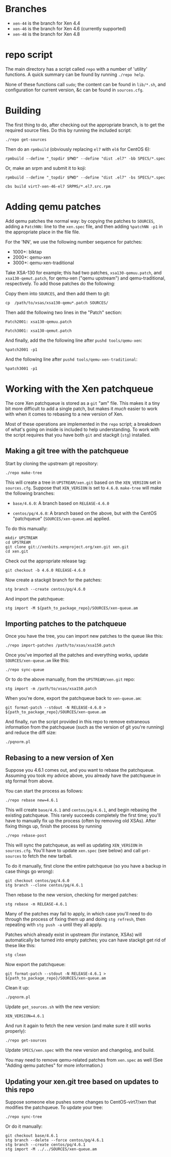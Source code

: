# Branches

 - `xen-44` is the branch for Xen 4.4
 - `xen-46` is the branch for Xen 4.6 (currently supported)
 - `xen-48` is the branch for Xen 4.8

# repo script

The main directory has a script called `repo` with a number of
'utility' functions.  A quick summary can be found by running `./repo
help`.

None of these functions call `sudo`; the content
can be found in `lib/*.sh`, and configuration for current version, &c can
be found in `sources.cfg`.

# Building

The first thing to do, after checking out the appropriate branch, is
to get the required source files.  Do this by running the included
script:

    ./repo get-sources

Then do an `rpmbuild` (obviously replacing `el7` with `el6` for CentOS 6):

    rpmbuild --define "_topdir $PWD" --define "dist .el7" -bb SPECS/*.spec

Or, make an srpm and submit it to koji:

    rpmbuild --define "_topdir $PWD" --define "dist .el7" -bs SPECS/*.spec

    cbs build virt7-xen-46-el7 SRPMS/*.el7.src.rpm

# Adding qemu patches

Add qemu patches the normal way: by copying the patches to `SOURCES`,
adding a `PatchNN:` line to the `xen.spec` file, and then adding
`%patchNN -p1` in the appropriate place in the file file.

For the 'NN', we use the following number sequence for patches:
* 1000+: blktap
* 2000+: qemu-xen
* 3000+: qemu-xen-traditional

Take XSA-130 for example; this had two patches, `xsa130-qemuu.patch`,
and `xsa130-qemut.patch`, for qemu-xen ("qemu upstream") and
qemu-traditional, respectively.  To add those patches do the
following:

Copy them into `SOURCES`, and then add them to git:

    cp  /path/to/xsas/xsa130-qemu*.patch SOURCES/

Then add the following two lines in the "Patch" section:

    Patch2001: xsa130-qemuu.patch

    Patch3001: xsa130-qemut.patch

And finally, add the the following line after `pushd tools/qemu-xen`:

    %patch2001 -p1

And the following line after `pushd tools/qemu-xen-traditional`:

    %patch3001 -p1

# Working with the Xen patchqueue

The core Xen patchqueue is stored as a `git` "am" file.  This makes it a
tiny bit more difficult to add a single patch, but makes it *much*
easier to work with when it comes to rebasing to a new version of Xen.

Most of these operations are implemented in the `repo` script; a
breakdown of what's going on inside is included to help understanding.
To work with the script requires that you have both `git` and stackgit
(`stg`) installed.

## Making a git tree with the patchqueue

Start by cloning the upstream git repository:

    ./repo make-tree

This will create a tree in `UPSTREAM/xen.git` based on the
`XEN_VERSION` set in `sources.cfg`.  Suppose that `XEN_VERSION` is set
to `4.6.0`. `make-tree` will make the following branches:

 - `base/4.6.0`: A branch based on `RELEASE-4.6.0`

 - `centos/pq/4.6.0`: A branch based on the above, but with the
   CentOS "patchqueue" (`SOURCES/xen-queue.am`) applied.

To do this manually:

    mkdir UPSTREAM
    cd UPSTREAM
    git clone git://xenbits.xenproject.org/xen.git xen.git
    cd xen.git

Check out the appropriate release tag:

    git checkout -b 4.6.0 RELEASE-4.6.0

Now create a stackgit branch for the patches:

    stg branch --create centos/pq/4.6.0

And import the patchqueue:

    stg import -M ${path_to_package_repo}/SOURCES/xen-queue.am

## Importing patches to the patchqueue

Once you have the tree, you can import new patches to the queue like this:

    ./repo import-patches /path/to/xsas/xsa150.patch

Once you've imported all the patches and everything works, update
`SOURCES/xen-queue.am` like this:

    ./repo sync-queue

Or to do the above manually, from the `UPSTREAM/xen.git` repo:

    stg import -m /path/to/xsas/xsa150.patch

When you're done, export the patchqueue back to `xen-queue.am`:

    git format-patch --stdout -N RELEASE-4.6.0 > ${path_to_package_repo}/SOURCES/xen-queue.am

And finally, run the script provided in this repo to remove extraneous
information from the patchqueue (such as the version of git you're
running) and reduce the diff size:

    ./pqnorm.pl


## Rebasing to a new version of Xen

Suppose you 4.6.1 comes out, and you want to rebase the patchqueue.
Assuming you took my advice above, you already have the patchqueue in
stg format from above.

You can start the process as follows:

    ./repo rebase new=4.6.1

This will create `base/4.6.1` and `centos/pq/4.6.1`, and begin
rebasing the existing patchqueue.  This rarely succeeds completely the
first time; you'll have to manually fix up the process (often by
removing old XSAs).  After fixing things up, finish the process by
running

    ./repo rebase-post

This will sync the patchqueue, as well as updating `XEN_VERSION` in
`sources.cfg`.  You'll have to update `xen.spec` (see below) and call
`get-sources` to fetch the new tarball.

To do it manually, first clone the entire patchqueue (so you have a
backup in case things go wrong):

    git checkout centos/pq/4.6.0
    stg branch --clone centos/pq/4.6.1

Then rebase to the new version, checking for merged patches:

    stg rebase -m RELEASE-4.6.1

Many of the patches may fail to apply, in which case you'll need to do
through the process of fixing them up and doing `stg refresh`, then
repeating with `stg push -a` until they all apply.

Patches which already exist in upstream (for instance, XSAs) will
automatically be turned into empty patches; you can have stackgit get
rid of these like this:

    stg clean

Now export the patchqueue:

    git format-patch --stdout -N RELEASE-4.6.1 > ${path_to_package_repo}/SOURCES/xen-queue.am

Clean it up:

    ./pqnorm.pl

Update `get_sources.sh` with the new version:

    XEN_VERSION=4.6.1

And run it again to fetch the new version (and make sure it still works properly):

    ./repo get-sources

Update `SPECS/xen.spec` with the new version and changelog, and build.

You may need to remove qemu-related patches from `xen.spec` as well
(See "Adding qemu patches" for more information.)

## Updating your xen.git tree based on updates to this repo

Suppose someone else pushes some changes to CentOS-virt7/xen that
modifies the patchqueue.  To update your tree:

    ./repo sync-tree

Or do it manually:

    git checkout base/4.6.1
    stg branch --delete --force centos/pq/4.6.1
    stg branch --create centos/pq/4.6.1
    stg import -M ../../SOURCES/xen-queue.am

